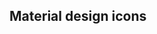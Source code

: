 <script lang="ts">
	import { mdiAccount } from '@mdi/js';

	import Icon from '../components/Icon.svelte';
	import Preview from '../components/Preview.svelte';
</script>

## Material design icons

<Preview>
	<Icon path={mdiAccount} />
</Preview>

